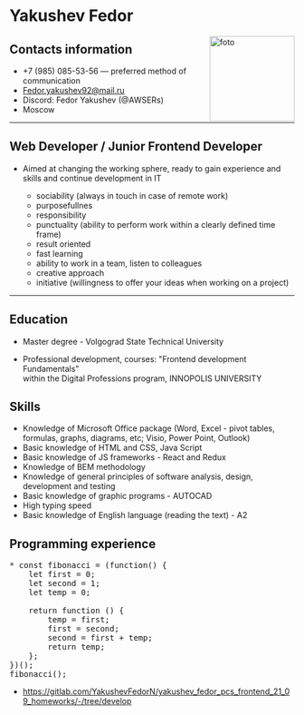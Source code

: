 # Yakushev Fedor 
<img class="img" width=150px align="right" alt="foto" border-radius= "0px 100px / 100px" src="https://hhcdn.ru/photo/632886831.jpeg?t=1640423206&h=o6e6li9kT86gKyoboiJcEA">

## Contacts information

* +7 (985) 085-53-56 — preferred method of communication
* Fedor.yakushev92@mail.ru
* Discord: Fedor Yakushev (@AWSERs)
* Moscow

---

## Web Developer / Junior Frontend Developer

* Aimed at changing the working sphere, ready to gain experience and skills and continue development in IT
	
	- sociability (always in touch in case of remote work)
	- purposefullnes
	- responsibility
	- punctuality (ability to perform work within a clearly defined time frame)
	- result oriented
	- fast learning
	- ability to work in a team, listen to colleagues
	- creative approach
	- initiative (willingness to offer your ideas when working on a project)

---
## Education

* Master degree - Volgograd State Technical University

* Professional development, courses: "Frontend development Fundamentals"</br> within the  Digital Professions program,
INNOPOLIS UNIVERSITY



## Skills

- Knowledge of Microsoft Office package (Word, Excel - pivot tables, formulas, graphs, diagrams, etc; Visio, Power Point, Outlook)
- Basic knowledge of HTML and CSS, Java Script
- Basic knowledge of JS frameworks - React and Redux
- Knowledge of BEM methodology
- Knowledge of general principles of software analysis, design, development and testing
- Basic knowledge of graphic programs - AUTOCAD
- High typing speed
- Basic knowledge of English language (reading the text) - A2


## Programming experience
<pre>
* const fibonacci = (function() {
    let first = 0;
    let second = 1;
    let temp = 0;

    return function () {
        temp = first;
        first = second;
        second = first + temp;
        return temp;
    };
})();
fibonacci();
</pre>
* https://gitlab.com/YakushevFedorN/yakushev_fedor_pcs_frontend_21_09_homeworks/-/tree/develop
